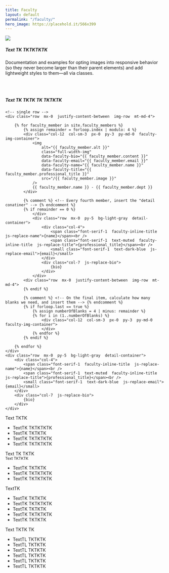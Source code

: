 ```yaml
---
title: Faculty
layout: default
permalink: "/faculty/"
hero_image: https://placehold.it/566x399
---
```


<!-- 50/50 hero -->
<div class="container  module--50-50">
	<div class="row">
		<div class="col-12  col-md-6  px-0  order-md-2">
			<img src="{{ page.hero_image }}" class="img-fluid">
		</div>
		<div class="col--text  col-12  col-md-6  px-0  bg-secondary  order-md-1  d-flex  align-items-center">
			<div class="container  px-5  py-4  pt-lg-0">
				<h5 class="font-serif-1  serif-headline-1">Text TK TKTKTKTK</h5>
				<p class="mt-3">Documentation and examples for opting images into responsive behavior (so they never become larger than their parent elements) and add lightweight styles to them—all via classes.</p>
				<div class="container  my-2  d-none  d-lg-block">&nbsp;</div>
			</div>
		</div>
	</div>
</div>

<!-- Quick lil spacer -->
<div class="container  my-2">&nbsp;</div>

<!-- centered heading -->
<div class="container  text-center  my-5">
	<h5 class="font-serif-1  serif-headline-1">Text TK TKTK TK TKTKTK</h5>
</div>

<!-- photo row, with bio container below -->
<div class="container  faculty-container  px-0">

	<!-- single row -->
	<div class="row  mx-0  justify-content-between  img-row  mt-md-4">

		{% for faculty_member in site.faculty_members %}
			{% assign remainder = forloop.index | modulo: 4 %}
			<div class="col-12  col-sm-3  px-0  py-3  py-md-0  faculty-img-container">
				<img
					alt="{{ faculty_member.alt }}"
					class="full-width-img"
					data-faculty-bio="{{ faculty_member.content }}"
					data-faculty-email="{{ faculty_member.email }}"
					data-faculty-name="{{ faculty_member.name }}"
					data-faculty-title="{{ faculty_member.professional_title }}"
					src="/{{ faculty_member.image }}"
				/>
				{{ faculty_member.name }} - {{ faculty_member.dept }}
			</div>

			{% comment %} <!-- Every fourth member, insert the "detail conatiner" --> {% endcomment %}
			{% if remainder == 0 %}
				</div>
				<div class="row  mx-0  py-5  bg-light-gray  detail-container">
					<div class="col-4">
						<span class="font-serif-1  faculty-inline-title  js-replace-name">{name}</span><br />
						<span class="font-serif-1  text-muted  faculty-inline-title  js-replace-title">{professional_title}</span><br />
						<small class="font-serif-1  text-dark-blue  js-replace-email">{email}</small>
					</div>
					<div class="col-7  js-replace-bio">
						{bio}
					</div>
				</div>
			<div class="row  mx-0  justify-content-between  img-row  mt-md-4">
			{% endif %}

			{% comment %} <!-- On the final item, calculate how many blanks we need, and insert them --> {% endcomment %}
			{% if forloop.last == true %}
				{% assign numberOfBlanks = 4 | minus: remainder %}
				{% for i in (1..numberOfBlanks) %}
					<div class="col-12  col-sm-3  px-0  py-3  py-md-0  faculty-img-container">
					</div>
				{% endfor %}
			{% endif %}

		{% endfor %}
	</div>
	<div class="row  mx-0  py-5  bg-light-gray  detail-container">
		<div class="col-4">
			<span class="font-serif-1  faculty-inline-title  js-replace-name">{name}</span><br />
			<span class="font-serif-1  text-muted  faculty-inline-title  js-replace-title">{professional_title}</span><br />
			<small class="font-serif-1  text-dark-blue  js-replace-email">{email}</small>
		</div>
		<div class="col-7  js-replace-bio">
			{bio}
		</div>
	</div>
</div>

<!-- faculty three-col row -->
<div class="container  my-5  faculty-list-container">
	<div class="row">
		<div class="col  col-sm  offset-sm-1">
			<div class="font-serif-1  serif-headline-1  pb-3">Text TKTK</div>
			<ul class="list-no-style  faculty-list">
				<li>TextTK TKTKTKTK</li>
				<li>TextTK TKTKTK</li>
				<li>TextTK TKTKTKTK</li>
				<li>TextTK TKTKTKTK</li>
			</ul>
		</div>
		<div class="col-11  col-sm  pt-4  pt-sm-0">
			<div class="font-serif-1  serif-headline-1">Text TK TKTK</div>
			<small class="font-serif-1  text-muted">Text TKTKTK</small>
			<ul class="list-no-style  faculty-list">
				<li>TextTK TKTKTK</li>
				<li>TextTK TKTKTKTK</li>
				<li>TextTK TKTKTKTK</li>
			</ul>
		</div>
		<div class="col-11  col-sm  pt-4  pt-sm-0">
			<div class="font-serif-1  serif-headline-1  pb-3">TextTK</div>
			<ul class="list-no-style  faculty-list">
				<li>TextTK TKTKTK</li>
				<li>TextTK TKTKTKTK</li>
				<li>TextTK TKTKTK</li>
				<li>TextTK TKTKTKTK</li>
				<li>TextTK TKTKTK</li>
			</ul>
			<div class="font-serif-1  serif-headline-1  pt-4  pb-3">Text TKTK TK</div>
			<ul class="list-no-style  faculty-list">
				<li>TextTL TKTKTK</li>
				<li>TextTL TKTKTK</li>
				<li>TextTL TKTKTK</li>
				<li>TextTL TKTKTK</li>
				<li>TextTL TKTKTK</li>
				<li>TextTL TKTKTK</li>
			</ul>
		</div>
	</div>
</div>
